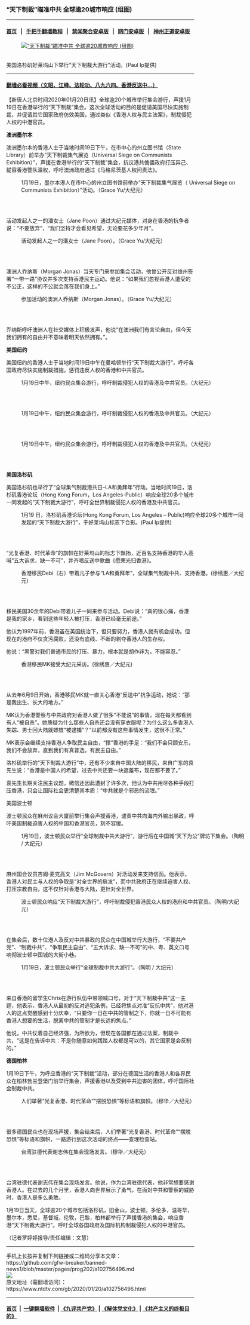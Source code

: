 ### “天下制裁”瞄准中共 全球逾20城市响应 (组图)
------------------------

#### [首页](https://github.com/gfw-breaker/banned-news1/blob/master/README.md) &nbsp;&nbsp;|&nbsp;&nbsp; [手把手翻墙教程](https://github.com/gfw-breaker/guides/wiki) &nbsp;&nbsp;|&nbsp;&nbsp; [禁闻聚合安卓版](https://github.com/gfw-breaker/bn-android) &nbsp;&nbsp;|&nbsp;&nbsp; [网门安卓版](https://github.com/oGate2/oGate) &nbsp;&nbsp;|&nbsp;&nbsp; [神州正道安卓版](https://github.com/SzzdOgate/update) 



<div><div class="featured_image">
 <a href="https://i.ntdtv.com/assets/uploads/2020/01/image2-600x400-1-600x400-1.jpg" target="_blank">
  <figure>
   <img alt="“天下制裁”瞄准中共 全球逾20城市响应 (组图)" src="https://i.ntdtv.com/assets/uploads/2020/01/image2-600x400-1-600x400-1-800x450.jpg"/>
  </figure><br/>
 </a>
 <span class="caption">
  美国洛杉矶好莱坞山下举行“天下制裁大游行”活动。(Paul Ip提供)
 </span>
</div>
</div><hr/>

#### [翻墙必看视频（文昭、江峰、法轮功、八九六四、香港反送中...）](https://github.com/gfw-breaker/banned-news1/blob/master/pages/link3.md)

<div><div class="post_content" itemprop="articleBody">
 <p>
  【新唐人北京时间2020年01月20日讯】全球逾20个城市举行集会游行，声援1月19日在香港举行的“天下制裁”集会。这次全球活动的目的是促请美国尽快实施制裁，并促请其它国家政府仿效美国，通过类似《香港人权与民主法案》，制裁侵犯人权的中港官员。
 </p>
 <p>
  <strong>
   澳洲墨尔本
  </strong>
 </p>
 <p>
  澳洲墨尔本的香港人士于当地时间19日下午，在市中心的州立图书馆（State Library）前举办“天下制裁集气展览（Universal Siege on Communists Exhibition）”，声援在香港举行的“天下制裁”集会，抗议港共傀儡政府打压异己、緃容香港警队滥权，呼吁澳洲政府通过《马格尼茨基人权问责法》。
 </p>
 <figure class="wp-caption alignnone" id="attachment_102756462" style="width: 600px">
  <img alt="" class="size-medium wp-image-102756462" src="https://i.ntdtv.com/assets/uploads/2020/01/02-600x400-1-600x400-600x400.jpg">
   <br/><figcaption class="wp-caption-text">
    1月19日，墨尔本港人在市中心的州立图书馆前举办“天下制裁集气展览（ Universal Siege on Communists Exhibition）”活动。（Grace Yu/大纪元）
   </figcaption><br/>
  </img>
 </figure><br/>
 <p>
  活动发起人之一的潘女士（Jane Poon）通过大纪元媒体，对身在香港的抗争者说：“不要放弃”，“我们坚持才会看见希望，无论要花多少年月”。
 </p>
 <figure class="wp-caption alignnone" id="attachment_102756463" style="width: 600px">
  <img alt="" class="size-medium wp-image-102756463" src="https://i.ntdtv.com/assets/uploads/2020/01/0Y1A5911-600x400-1-600x400-600x400.jpg">
   <br/><figcaption class="wp-caption-text">
    活动发起人之一的潘女士（Jane Poon）。（Grace Yu/大纪元）
   </figcaption><br/>
  </img>
 </figure><br/>
 <p>
  澳洲人乔纳斯（Morgan Jonas）当天专门来参加集会活动，他曾公开反对维州签署“一带一路”协议并多次支持香港民主运动。他说：“如果我们忽视香港人遭受的不公正，这样的不公就会落在我们身上。”
 </p>
 <figure class="wp-caption alignnone" id="attachment_102756464" style="width: 600px">
  <img alt="" class="size-medium wp-image-102756464" src="https://i.ntdtv.com/assets/uploads/2020/01/0Y1A5898-600x400-1-600x400-600x400.jpg"/>
  <br/><figcaption class="wp-caption-text">
   参加活动的澳洲人乔纳斯（Morgan Jonas）。（Grace Yu/大纪元）
  </figcaption><br/>
 </figure><br/>
 <p>
  乔纳斯呼吁澳洲人在社交媒体上积极发声，他说“在澳洲我们有言论自由，但今天我们拥有的自由并不意味着明天依然拥有。”。
 </p>
 <p>
  <strong>
   美国纽约
  </strong>
 </p>
 <p>
  美国纽约的香港人士于当地时间19日中午在曼哈顿举行“天下制裁大游行”，呼吁各国政府尽快实施制裁措施，惩罚违反人权的香港和中共官员。
 </p>
 <div class="video_fit_container">
 </div>
 <figure class="wp-caption alignnone" id="attachment_102756465" style="width: 600px">
  <img alt="" class="size-medium wp-image-102756465" src="https://i.ntdtv.com/assets/uploads/2020/01/15eb6577428085aa_ttl7dayMUw_IMG_0784-600x450-600x450.jpg"/>
  <br/><figcaption class="wp-caption-text">
   1月19日中午，纽约民众集会游行，呼吁制裁侵犯人权的香港及中共官员。（大纪元）
  </figcaption><br/>
 </figure><br/>
 <figure class="wp-caption alignnone" id="attachment_102756466" style="width: 600px">
  <img alt="" class="size-medium wp-image-102756466" src="https://i.ntdtv.com/assets/uploads/2020/01/15eb6577428085aa_ttl7dayFAp_IMG_0779-600x450-600x450.jpg"/>
  <br/><figcaption class="wp-caption-text">
   1月19日中午，纽约民众集会游行，呼吁制裁侵犯人权的香港及中共官员。（大纪元）
  </figcaption><br/>
 </figure><br/>
 <figure class="wp-caption alignnone" id="attachment_102756467" style="width: 600px">
  <img alt="" class="size-medium wp-image-102756467" src="https://i.ntdtv.com/assets/uploads/2020/01/15eb6577428085aa_ttl7day2Dr_IMG_0772-600x450-600x450.jpg"/>
  <br/><figcaption class="wp-caption-text">
   1月19日中午，纽约民众集会游行，呼吁制裁侵犯人权的香港及中共官员。（大纪元）
  </figcaption><br/>
 </figure><br/>
 <p>
  <strong>
   美国洛杉矶
  </strong>
 </p>
 <p>
  美国洛杉矶也举行了“全球集气制裁港共日–LA和勇拜年”行动。当地时间19日，洛杉矶香港论坛（Hong Kong Forum，Los Angeles-Public）响应全球20多个城巿一同发起的“天下制裁大游行”，呼吁全世界制裁侵犯人权的香港及中共官员。
 </p>
 <figure class="wp-caption alignnone" id="attachment_102756502" style="width: 600px">
  <img alt="" class="size-medium wp-image-102756502" src="https://i.ntdtv.com/assets/uploads/2020/01/image2-600x400-1-600x400-600x400.jpg"/>
  <br/><figcaption class="wp-caption-text">
   1月19 日，洛杉矶香港论坛(Hong Kong Forum, Los Angeles – Public)响应全球20多个城巿一同发起的“天下制裁大游行”，于好莱坞山标志下合影。(Paul Ip提供)
  </figcaption><br/>
 </figure><br/>
 <p>
  “光复香港、时代革命”的旗帜在好莱坞山的标志下飘扬，近百名支持香港的华人高喊“五大诉求，缺一不可”，并齐唱反送中歌曲《愿荣光归香港》。
 </p>
 <figure class="wp-caption alignnone" id="attachment_102756498" style="width: 600px">
  <img alt="" class="size-medium wp-image-102756498" src="https://i.ntdtv.com/assets/uploads/2020/01/IMG_20200119_095629-600x400-1-600x400-600x400.jpg"/>
  <br/><figcaption class="wp-caption-text">
   香港移民Debi（右）带着儿子参与“LA和勇拜年”，全球集气制裁中共、支持香港。(徐绣惠／大纪元)
  </figcaption><br/>
 </figure><br/>
 <p>
  移民美国30余年的Debi带着儿子一同来参与活动。Debi说：“真的很心痛，香港是我的家乡，看到这些年轻人被打压，香港已经毫无前途。”
 </p>
 <p>
  他认为1997年前，香港虽在英国统治下，但只要努力，香港人就有机会成功。但现在的港府不仅贪污腐败，还没有底线、不断的剥夺香港人的生存权。
 </p>
 <p>
  他说：“黑警对我们普通市民的打压、暴力，根本就是胡作非为，不能容忍。”
 </p>
 <figure class="wp-caption alignnone" id="attachment_102756500" style="width: 600px">
  <img alt="" class="size-medium wp-image-102756500" src="https://i.ntdtv.com/assets/uploads/2020/01/IMG_20200119_095204-600x450-1-600x450-600x450.jpg"/>
  <br/><figcaption class="wp-caption-text">
   香港移民MK接受大纪元采访。(徐绣惠／大纪元)
  </figcaption><br/>
 </figure><br/>
 <p>
  从去年6月9日开始，香港移民MK就一直关心香港“反送中”抗争运动，她说：“那是我出生、长大的地方。”
 </p>
 <p>
  MK认为香港警察与中共政府对香港人做了很多“不能说”的事情，现在每天都看到有人“被自杀”。她质疑为什么那些人自杀还会没有穿衣服呢？为什么这么多香港人失踪、男士回大陆就嫖妓“被逮捕”？“以前都没有这些事情发生，这很不正常。”
 </p>
 <p>
  MK表示会继续支持香港人争取民主自由，“撑”香港的手足：“我们不会只顾安乐，我们不会放弃，直到我们有真普选，有民主自由。”
 </p>
 <div class="video_fit_container">
 </div>
 <div class="video_fit_container">
 </div>
 <div class="video_fit_container">
 </div>
 <p>
  洛杉矶举行的“天下制裁大游行”中，还有不少来自中国大陆的移民，来自广东的袁先生说：“香港是中国人的希望，过去中共还要一块遮羞布，现在都不要了。”
 </p>
 <p>
  袁先生长期关注民主议题，微信还因此遭封了许多次，他认为中共用尽各种手段打压香港，只会让国际社会更清楚其本质：“中共就是个邪恶的流氓。”
 </p>
 <p>
  美国波士顿
 </p>
 <p>
  波士顿民众在麻州议会大厦前举行集会声援香港，谴责中共向海内外输出暴政，呼吁美国制裁迫害人权的中国和香港官员，刻不容缓。
 </p>
 <figure class="wp-caption alignnone" id="attachment_102756523" style="width: 600px">
  <img alt="" class="size-medium wp-image-102756523" src="https://i.ntdtv.com/assets/uploads/2020/01/76DAC867-D472-4693-826B-D45921C0E745-600x400-1-600x400-600x400.jpg"/>
  <br/><figcaption class="wp-caption-text">
   1月19日，波士顿民众举行“全球制裁中共大游行”，游行后在中国城“天下为公”牌坊下集会。（陶明 / 大纪元）
  </figcaption><br/>
 </figure><br/>
 <p>
  麻州国会议员吉姆·麦克高文（Jim McGovern）对活动发来支持信函。他表示，香港人对民主与人权的争取是“对全世界的启发”，而中共政府正在继续迫害人权、打压宗教自由，这不仅针对香港与大陆，更针对全世界。
 </p>
 <figure class="wp-caption alignnone" id="attachment_102756525" style="width: 600px">
  <img alt="" class="size-medium wp-image-102756525" src="https://i.ntdtv.com/assets/uploads/2020/01/5E7E27F0-BE9F-431A-948B-53CD40E0916A-600x400-1-600x400-600x400.jpg"/>
  <br/><figcaption class="wp-caption-text">
   波士顿民众响应“天下制裁大游行”，呼吁制裁侵犯香港民众人权的港府和中共官员。（陶明/大纪元）
  </figcaption><br/>
 </figure><br/>
 <p>
  在集会后，数十位港人及反对中共暴政的民众在中国城举行大游行，“不要共产党”、“制裁中共”、“争取民主自由”、“五大诉求、缺一不可”的中、粤、英文口号响彻波士顿中国城的大街小巷。
 </p>
 <figure class="wp-caption alignnone" id="attachment_102756527" style="width: 600px">
  <img alt="" class="size-medium wp-image-102756527" src="https://i.ntdtv.com/assets/uploads/2020/01/86BE1C71-8393-440C-AFD8-B3314699C437-600x400-1-600x400-600x400.jpg"/>
  <br/><figcaption class="wp-caption-text">
   1月19日，波士顿民众举行“全球制裁中共大游行”。（陶明 / 大纪元）
  </figcaption><br/>
 </figure><br/>
 <p>
  来自香港的留学生Chris在游行队伍中带领喊口号，对于“天下制裁中共”这一主题，他表示，香港人从最初的反对逃犯条例，已经将焦点对准“反抗中共”，他对港人的这点觉醒感到十分庆幸，“只要你一日在中共的管制之下，你就一日不可能有香港人想要的生活，脱离中共的管制才是长远的焦点。”
 </p>
 <p>
  他说，中共仗着自己经济强，为所欲为，但现在各国都在通过法案，制裁中共，“这是在告诉中共：不是你随意如何践踏人权都是可以的，其它国家是会反制的。”
 </p>
 <p>
  <strong>
   德国柏林
  </strong>
 </p>
 <p>
  1月19日下午，为呼应香港的“天下制裁”活动，部分在德国生活的香港人和各界民众在柏林勃兰登堡门前举行集会，声援香港以及受到中共迫害的团体，呼吁国际社会制裁中共。
 </p>
 <figure class="wp-caption alignnone" id="attachment_102756519" style="width: 600px">
  <img alt="" class="size-medium wp-image-102756519" src="https://i.ntdtv.com/assets/uploads/2020/01/4D1JhGtY-600x400-1-600x400-600x400.jpeg"/>
  <br/><figcaption class="wp-caption-text">
   人们举著“光复香港、时代革命”“摆脱恐惧”等标语和旗帜。（穆华／大纪元）
  </figcaption><br/>
 </figure><br/>
 <p>
  很多德国民众也在现场声援，集会结束后，人们举著“光复香港、时代革命”“摆脱恐惧”等标语和旗帜，一路游行到这次活动的终点——查理检查站。
 </p>
 <figure class="wp-caption alignnone" id="attachment_102756521" style="width: 600px">
  <img alt="" class="size-medium wp-image-102756521" src="https://i.ntdtv.com/assets/uploads/2020/01/eoXHEDgz-600x401-1-600x401-600x401.jpeg"/>
  <br/><figcaption class="wp-caption-text">
   台湾驻德代表谢志伟在集会现场发言。（穆华／大纪元）
  </figcaption><br/>
 </figure><br/>
 <p>
  台湾驻德代表谢志伟在集会现场发言。他说，作为台湾驻德代表，他非常想要感谢香港人。在过去的几个月里，香港人向世界展示了勇气，在面对中共和警察的威胁时，香港人是多么勇敢。
 </p>
 <p>
  1月19日当天，全球逾20个城市包括洛杉矶，旧金山，波士顿，多伦多，温哥华，墨尔本，悉尼，基督城，伦敦，巴黎，柏林都举行了声援香港的集会，响应香港“天下制裁大游行”。呼吁全球各国政府及国际机构制裁侵犯人权的中港官员。
 </p>
 <p>
  （记者罗婷婷报导/责任编辑：文慧）
 </p>
 <div class="single_ad">
 </div>
</div>
</div>
<hr/>
手机上长按并复制下列链接或二维码分享本文章：<br/>
https://github.com/gfw-breaker/banned-news1/blob/master/pages/prog202/a102756496.md <br/>
<a href='https://github.com/gfw-breaker/banned-news1/blob/master/pages/prog202/a102756496.md'><img src='https://github.com/gfw-breaker/banned-news1/blob/master/pages/prog202/a102756496.md.png'/></a> <br/>
原文地址（需翻墙访问）：https://www.ntdtv.com/gb/2020/01/20/a102756496.html


------------------------
#### [首页](https://github.com/gfw-breaker/banned-news1/blob/master/README.md) &nbsp;|&nbsp; [一键翻墙软件](https://github.com/gfw-breaker/nogfw/blob/master/README.md) &nbsp;| [《九评共产党》](https://github.com/gfw-breaker/9ping.md/blob/master/README.md#九评之一评共产党是什么) | [《解体党文化》](https://github.com/gfw-breaker/jtdwh.md/blob/master/README.md) | [《共产主义的终极目的》](https://github.com/gfw-breaker/gczydzjmd.md/blob/master/README.md)


<img src='http://gfw-breaker.win/banned-news/pages/prog202/a102756496.md' width='0px' height='0px'/>